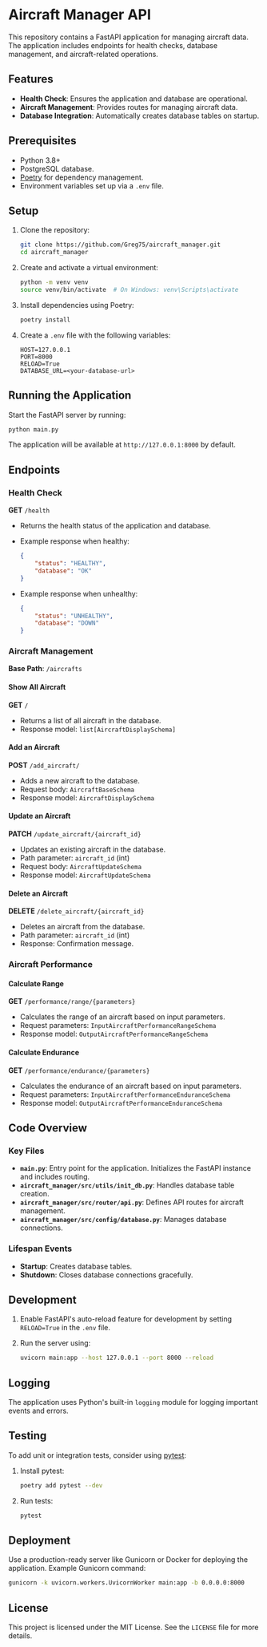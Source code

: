 # Aircraft Manager API

This repository contains a FastAPI application for managing aircraft data. The application includes endpoints for health checks, database management, and aircraft-related operations.

## Features

- **Health Check**: Ensures the application and database are operational.
- **Aircraft Management**: Provides routes for managing aircraft data.
- **Database Integration**: Automatically creates database tables on startup.

## Prerequisites

- Python 3.8+
- PostgreSQL database.
- [Poetry](https://python-poetry.org/) for dependency management.
- Environment variables set up via a `.env` file.

## Setup

1. Clone the repository:

    ```bash
    git clone https://github.com/Greg75/aircraft_manager.git
    cd aircraft_manager
    ```

2. Create and activate a virtual environment:

    ```bash
    python -m venv venv
    source venv/bin/activate  # On Windows: venv\Scripts\activate
    ```

3. Install dependencies using Poetry:

    ```bash
    poetry install
    ```

4. Create a `.env` file with the following variables:

    ```env
    HOST=127.0.0.1
    PORT=8000
    RELOAD=True
    DATABASE_URL=<your-database-url>
    ```

## Running the Application

Start the FastAPI server by running:

```bash
python main.py
```

The application will be available at `http://127.0.0.1:8000` by default.

## Endpoints

### Health Check

**GET** `/health`

- Returns the health status of the application and database.
- Example response when healthy:

  ```json
  {
      "status": "HEALTHY",
      "database": "OK"
  }
  ```

- Example response when unhealthy:

  ```json
  {
      "status": "UNHEALTHY",
      "database": "DOWN"
  }
  ```

### Aircraft Management

**Base Path**: `/aircrafts`

#### Show All Aircraft

**GET** `/`

- Returns a list of all aircraft in the database.
- Response model: `list[AircraftDisplaySchema]`

#### Add an Aircraft

**POST** `/add_aircraft/`

- Adds a new aircraft to the database.
- Request body: `AircraftBaseSchema`
- Response model: `AircraftDisplaySchema`

#### Update an Aircraft

**PATCH** `/update_aircraft/{aircraft_id}`

- Updates an existing aircraft in the database.
- Path parameter: `aircraft_id` (int)
- Request body: `AircraftUpdateSchema`
- Response model: `AircraftUpdateSchema`

#### Delete an Aircraft

**DELETE** `/delete_aircraft/{aircraft_id}`

- Deletes an aircraft from the database.
- Path parameter: `aircraft_id` (int)
- Response: Confirmation message.

### Aircraft Performance

#### Calculate Range

**GET** `/performance/range/{parameters}`

- Calculates the range of an aircraft based on input parameters.
- Request parameters: `InputAircraftPerformanceRangeSchema`
- Response model: `OutputAircraftPerformanceRangeSchema`

#### Calculate Endurance

**GET** `/performance/endurance/{parameters}`

- Calculates the endurance of an aircraft based on input parameters.
- Request parameters: `InputAircraftPerformanceEnduranceSchema`
- Response model: `OutputAircraftPerformanceEnduranceSchema`

## Code Overview

### Key Files

- **`main.py`**: Entry point for the application. Initializes the FastAPI instance and includes routing.
- **`aircraft_manager/src/utils/init_db.py`**: Handles database table creation.
- **`aircraft_manager/src/router/api.py`**: Defines API routes for aircraft management.
- **`aircraft_manager/src/config/database.py`**: Manages database connections.

### Lifespan Events

- **Startup**: Creates database tables.
- **Shutdown**: Closes database connections gracefully.

## Development

1. Enable FastAPI's auto-reload feature for development by setting `RELOAD=True` in the `.env` file.
2. Run the server using:

    ```bash
    uvicorn main:app --host 127.0.0.1 --port 8000 --reload
    ```

## Logging

The application uses Python's built-in `logging` module for logging important events and errors.

## Testing

To add unit or integration tests, consider using [pytest](https://pytest.org/):

1. Install pytest:

    ```bash
    poetry add pytest --dev
    ```

2. Run tests:

    ```bash
    pytest
    ```

## Deployment

Use a production-ready server like Gunicorn or Docker for deploying the application. Example Gunicorn command:

```bash
gunicorn -k uvicorn.workers.UvicornWorker main:app -b 0.0.0.0:8000
```

## License

This project is licensed under the MIT License. See the `LICENSE` file for more details.
